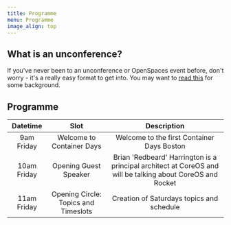 ```yaml
---
title: Programme
menu: Programme
image_align: top
---
```


## What is an unconference?

If you've never been to an unconference or OpenSpaces event before, don't worry - it's a really easy format to get into. You may want to [read this](http://en.wikipedia.org/wiki/Unconference) for some background.

## Programme

| Datetime    | Slot          | Description |
|:-----------:|:-------------:|:-----------:|
| 9am Friday  | Welcome to Container Days | Welcome to the first Container Days Boston |
| 10am Friday | Opening Guest Speaker | Brian 'Redbeard' Harrington is a principal architect at CoreOS and will be talking about CoreOS and Rocket |
| 11am Friday | Opening Circle: Topics and Timeslots | Creation of Saturdays topics and schedule |
